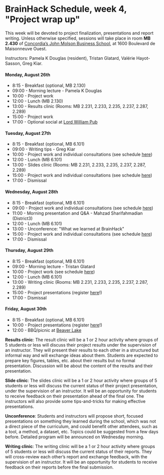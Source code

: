 # BrainHack Schedule, week 4, "Project wrap up"

This week will be devoted to project finalization, presentations and report
writing. Unless otherwise specified, sessions will take place in room **MB 2.430**
of [Concordia’s John Molson Business School](https://www.google.ca/maps/place/Concordia+University,+John+Molson+Building/@45.4954142,-73.5813233,17z/data=!3m1!4b1!4m5!3m4!1s0x4cc91a6a52a5e115:0x7f6e51eeba31e9bc!8m2!3d45.4954142!4d-73.5791346), at 1600 Boulevard de Maisonneuve Ouest.

Instructors: Pamela K Douglas (resident), Tristan Glatard, Valérie Hayot-Sasson, Greg Kiar.

#### Monday, August 26th

- 8:15 - Breakfast (optional, MB 2.130)
- 09:00 - Morning lecture - Pamela K Douglas
- 10:00 - Project work
- 12:00 - Lunch (MB 2.130)
- 13:00 - Results clinic (Rooms: MB 2.231, 2.233, 2.235, 2.237, 2.287, 2.289)
- 15:00 - Project work
- 17:00 - Optional social at [Lord William Pub](https://www.google.ca/maps/place/Lord+William+Pub/@45.4868836,-73.5688611,17z/data=!4m5!3m4!1s0x4cc91a63500ec193:0x977f353854ef967d!8m2!3d45.4869041!4d-73.5670297)

#### Tuesday, August 27th
- 8:15 - Breakfast (optional, MB 6.101)
- 09:00 - Writing tips - Greg Kiar
- 10:00 - Project work and individual consultations (see schedule [here](https://docs.google.com/spreadsheets/d/1EOEzkjSwvPdO5xj_7izdsAWOlxB2T7NvQMMUGsoHdR4/edit?usp=sharing))
- 12:00 - Lunch (MB 6.101)
- 13:00 - Slides clinic (Rooms: MB 2.231, 2.233, 2.235, 2.237, 2.287, 2.289)
- 15:00 - Project work and individual consultations (see schedule [here](https://docs.google.com/spreadsheets/d/1EOEzkjSwvPdO5xj_7izdsAWOlxB2T7NvQMMUGsoHdR4/edit?usp=sharing))
- 17:00 - Dismissal

#### Wednesday, August 28th
- 8:15 - Breakfast (optional, MB 6.101)
- 09:00 - Project work and individual consultations (see schedule [here](https://docs.google.com/spreadsheets/d/1EOEzkjSwvPdO5xj_7izdsAWOlxB2T7NvQMMUGsoHdR4/edit?usp=sharing))
- 11:00 - Morning presentation and Q&A - Mahzad Sharifahmadian (District3)
- 12:00 - Lunch (MB 6.101)
- 13:00 - Unconference: "What we learned at BrainHack"
- 15:00 - Project work and individual consultations (see schedule [here](https://docs.google.com/spreadsheets/d/1EOEzkjSwvPdO5xj_7izdsAWOlxB2T7NvQMMUGsoHdR4/edit?usp=sharing))
- 17:00 - Dismissal

#### Thursday, August 29th
- 8:15 - Breakfast (optional, MB 6.101)
- 09:00 - Morning lecture - Tristan Glatard
- 10:00 - Project work (see schedule [here](https://docs.google.com/spreadsheets/d/1EOEzkjSwvPdO5xj_7izdsAWOlxB2T7NvQMMUGsoHdR4/edit?usp=sharing))
- 12:00 - Lunch (MB 6.101)
- 13:00 - Writing clinic (Rooms: MB 2.231, 2.233, 2.235, 2.237, 2.287, 2.289)
- 15:00 - Project presentations (register [here](https://docs.google.com/spreadsheets/d/1YKatj53_4otJd_KWt7raXjgk_e12Q06VieEZSrO5M0U/edit?usp=sharing)!)
- 17:00 - Dismissal

#### Friday, August 30th
- 8:15 - Breakfast (optional, MB 6.101)
- 10:00 - Project presentations (register [here](https://docs.google.com/spreadsheets/d/1YKatj53_4otJd_KWt7raXjgk_e12Q06VieEZSrO5M0U/edit?usp=sharing)!)
- 12:00 - BBQ/picnic at [Beaver Lake](https://www.google.ca/maps/place/Lac+aux+Castors/@45.4987498,-73.5985212,18z/data=!3m1!4b1!4m5!3m4!1s0x4cc91a185a842ba5:0x8ea906bc55b3a996!8m2!3d45.4988179!4d-73.5973997)

<b>Results clinic</b>: The result clinic will be a 1 or 2 hour activity where groups of 5 students
or less will discuss their project results under the supervision of an instructor.
They will present their results to each other in a structured but informal way
and will exchange ideas about them. Students are expected to prepare key figures,
tables, etc. about their results but no formal presentation. Discussion will be
about the content of the results and their presentation. 

<b>Slide clinic</b>: The slides clinic will be a 1 or 2 hour activity where groups of 5 students
or less will discuss the current status of their project presentation, under the
supervision of an instructor. It will be an opportunity for students to receive
feedback on their presentation ahead of the final one. The instructors will also
provide some tips-and-tricks for making effective presentations.

<b>Unconference</b>: Students and instructors will propose short, focused presentations on
something they learned during the school, which was not a direct piece of the
curriculum, and could benefit other attendees, such as a tool, a method, a dataset, etc.
Topics could be suggested from a few days before. Detailed program will be announced on Wednesday morning.

<b>Writing clinic</b>: The writing clinic will be a 1 or 2 hour activity where groups of 5 students
or less will discuss the current status of their reports. They will cross-review 
each other’s report and exchange feedback, with the supervision of an instructor.
It will be an opportunity for students to receive feedback on their reports before 
the final submission.

